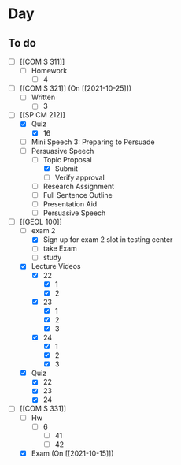 

# Day 

## To do
- [ ] [[COM S 311]]
	- [ ] Homework
		- [ ] 4
- [ ] [[COM S 321]] (On [[2021-10-25]])
	- [ ] Written
		- [ ] 3
- [ ] [[SP CM 212]]
	- [x] Quiz
		- [x] 16
	- [ ] Mini Speech 3: Preparing to Persuade
	- [ ] Persuasive Speech
		- [ ] Topic Proposal
			- [x] Submit
			- [ ] Verify approval
		- [ ] Research Assignment
		- [ ] Full Sentence Outline
		- [ ] Presentation Aid
		- [ ] Persuasive Speech
- [ ] [[GEOL 100]]
	- [ ] exam 2
		- [x] Sign up for exam 2 slot in testing center
		- [ ] take Exam
		- [ ] study
	- [x] Lecture Videos
		- [x] 22
			- [x] 1
			- [x] 2
		- [x] 23
			- [x] 1
			- [x] 2
			- [x] 3
		- [x] 24
			- [x] 1
			- [x] 2
			- [x] 3
	- [x] Quiz
		- [x] 22
		- [x] 23
		- [x] 24
- [ ] [[COM S 331]]
	- [ ] Hw
		- [ ] 6
			- [ ] 41
			- [ ] 42
	- [x] Exam (On [[2021-10-15]])